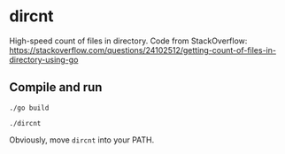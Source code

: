 # dircnt

High-speed count of files in directory. Code from StackOverflow: https://stackoverflow.com/questions/24102512/getting-count-of-files-in-directory-using-go

## Compile and run

    ./go build

    ./dircnt

Obviously, move `dircnt` into your PATH.
